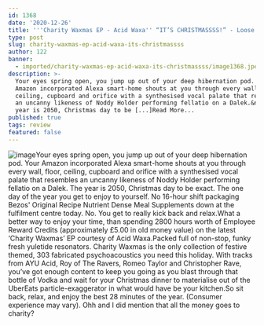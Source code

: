 ```yaml
---
id: 1368
date: '2020-12-26'
title: '''Charity Waxmas EP - Acid Waxa'' “IT’S CHRISTMASSSS!” - Loose Lips'
type: post
slug: charity-waxmas-ep-acid-waxa-its-christmassss
author: 122
banner:
  - imported/charity-waxmas-ep-acid-waxa-its-christmassss/image1368.jpeg
description: >-
  Your eyes spring open, you jump up out of your deep hibernation pod. Your
  Amazon incorporated Alexa smart-home shouts at you through every wall, floor,
  ceiling, cupboard and orifice with a synthesised vocal palate that resembles
  an uncanny likeness of Noddy Holder performing fellatio on a Dalek.&nbsp; The
  year is 2050, Christmas day to be [...]Read More...
published: true
tags: review
featured: false
---
```

![image](../imported/charity-waxmas-ep-acid-waxa-its-christmassss/image1368.jpeg)Your eyes spring open, you jump up out of your deep hibernation pod. Your Amazon incorporated Alexa smart-home shouts at you through every wall, floor, ceiling, cupboard and orifice with a synthesised vocal palate that resembles an uncanny likeness of Noddy Holder performing fellatio on a Dalek. The year is 2050, Christmas day to be exact. The one day of the year you get to enjoy to yourself. No 16-hour shift packaging Bezos' Original Recipe Nutrient Dense Meal Supplements down at the fulfilment centre today. No. You get to really kick back and relax.What a better way to enjoy your time, than spending 2800 hours worth of Employee Reward Credits (approximately £5.00 in old money value) on the latest ‘Charity Waxmas’ EP courtesy of Acid Waxa.Packed full of non-stop, funky fresh yuletide resonators. Charity Waxmas is the only collection of festive themed, 303 fabricated psychoacoustics you need this holiday. With tracks from AYU Acid, Roy of The Ravers, Romeo Taylor and Christopher Rave, you’ve got enough content to keep you going as you blast through that bottle of Vodka and wait for your Christmas dinner to materialise out of the UberEats particle-exaggerator in what would have be your kitchen.So sit back, relax, and enjoy the best 28 minutes of the year. (Consumer experience may vary). Ohh and I did mention that all the money goes to charity?